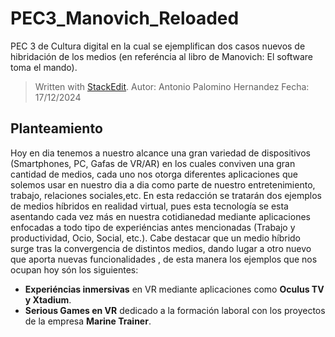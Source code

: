 # PEC3_Manovich_Reloaded
PEC 3 de Cultura digital en la cual se ejemplifican dos casos nuevos de hibridación de los medios (en referéncia al libro de Manovich: El software toma el mando).


> Written with [StackEdit](https://stackedit.io/).
Autor: Antonio Palomino Hernandez
Fecha: 17/12/2024

## **Planteamiento**

Hoy en dia tenemos a nuestro alcance una gran variedad de dispositivos  (Smartphones, PC, Gafas de VR/AR) en los cuales conviven una gran cantidad de medios, cada uno nos otorga diferentes aplicaciones que solemos usar en nuestro dia a dia como parte de nuestro entretenimiento, trabajo, relaciones sociales,etc.
En esta redacción se tratarán dos ejemplos de medios híbridos en realidad virtual, pues esta tecnología se esta asentando cada vez más en nuestra cotidianedad mediante aplicaciones enfocadas a todo tipo de experiéncias antes mencionadas (Trabajo y productividad, Ocio, Social, etc.). Cabe destacar que un medio híbrido surge tras la convergencia de distintos medios, dando lugar a otro nuevo que aporta nuevas funcionalidades , de esta manera los ejemplos que nos ocupan hoy són los siguientes:

 - **Experiéncias inmersivas** en VR mediante aplicaciones como **Oculus TV y Xtadium**.
 - **Serious Games en VR** dedicado a la formación laboral con los proyectos de la empresa **Marine Trainer**.
